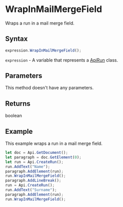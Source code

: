# WrapInMailMergeField

Wraps a run in a mail merge field.

## Syntax

```javascript
expression.WrapInMailMergeField();
```

`expression` - A variable that represents a [ApiRun](../ApiRun.md) class.

## Parameters

This method doesn't have any parameters.

## Returns

boolean

## Example

This example wraps a run in a mail merge field.

```javascript editor-docx
let doc = Api.GetDocument();
let paragraph = doc.GetElement(0);
let run = Api.CreateRun();
run.AddText("Name");
paragraph.AddElement(run);
run.WrapInMailMergeField();
paragraph.AddLineBreak();
run = Api.CreateRun();
run.AddText("Surname");
paragraph.AddElement(run);
run.WrapInMailMergeField();
```
